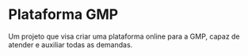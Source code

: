 # Plataforma GMP

Um projeto que visa criar uma plataforma online para a GMP, capaz de atender e auxiliar todas as demandas.